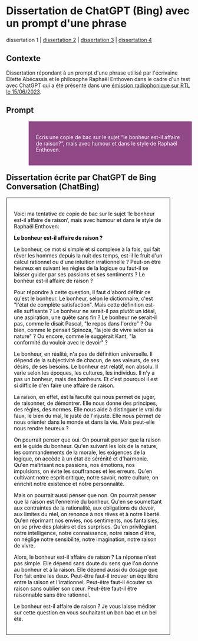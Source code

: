 # Dissertation de ChatGPT (Bing) avec un prompt d'une phrase

dissertation 1 | [dissertation 2](dissertation2.md) | [dissertation 3](dissertation3.md) | [dissertation 4](dissertation4.md) 

## Contexte

Dissertation répondant à un prompt d'une phrase utilisé par l'écrivaine Éliette Abécassis et le philosophe Raphaël Enthoven dans le cadre d'un test avec ChatGPT qui a été présenté dans une [émission radiophonique sur RTL le 15/06/2023](https://www.facebook.com/RTL/videos/243850378344132/?extid=NS-UNK-UNK-UNK-AN_GK0T-GK1C&mibextid=2Rb1fB).

## Prompt

<div style="width:100%; float:left; margin-bottom: 20px;">
<div style="width:80%; float:right; background-color:#904887; color:white; padding:20px; margin: 0;">
<p>Écris une copie de bac sur le sujet “le bonheur est-il affaire de raison?”, mais avec humour et dans le style de Raphaël Enthoven.</p>
</div></div>

## Dissertation écrite par ChatGPT de Bing Conversation (ChatBing)

<div style="width:100%; float:left; margin-bottom: 20px;">
<div style="width:80%; float:left; background-color:#fff; border:1px solid black; color:black; padding:20px; margin: 0;">
<p>Voici ma tentative de copie de bac sur le sujet ‘le bonheur est-il affaire de raison’, mais avec humour et dans le style de Raphaël Enthoven:</p>

<p><b>Le bonheur est-il affaire de raison ?</b></p>

<p>Le bonheur, ce mot si simple et si complexe à la fois, qui fait rêver les hommes depuis la nuit des temps, est-il le fruit d'un calcul rationnel ou d'une intuition irrationnelle ? Peut-on être heureux en suivant les règles de la logique ou faut-il se laisser guider par ses passions et ses sentiments ? Le bonheur est-il affaire de raison ?</p>

<p>Pour répondre à cette question, il faut d'abord définir ce qu'est le bonheur. Le bonheur, selon le dictionnaire, c'est "l'état de complète satisfaction". Mais cette définition est-elle suffisante ? Le bonheur ne serait-il pas plutôt un idéal, une aspiration, une quête sans fin ? Le bonheur ne serait-il pas, comme le disait Pascal, "le repos dans l'ordre" ? Ou bien, comme le pensait Spinoza, "la joie de vivre selon sa nature" ? Ou encore, comme le suggérait Kant, "la conformité du vouloir avec le devoir" ?</p>

<p>Le bonheur, en réalité, n'a pas de définition universelle. Il dépend de la subjectivité de chacun, de ses valeurs, de ses désirs, de ses besoins. Le bonheur est relatif, non absolu. Il varie selon les époques, les cultures, les individus. Il n'y a pas un bonheur, mais des bonheurs. Et c'est pourquoi il est si difficile d'en faire une affaire de raison.</p>

<p>La raison, en effet, est la faculté qui nous permet de juger, de raisonner, de démontrer. Elle nous donne des principes, des règles, des normes. Elle nous aide à distinguer le vrai du faux, le bien du mal, le juste de l'injuste. Elle nous permet de nous orienter dans le monde et dans la vie. Mais peut-elle nous rendre heureux ?</p>

<p>On pourrait penser que oui. On pourrait penser que la raison est le guide du bonheur. Qu'en suivant les lois de la nature, les commandements de la morale, les exigences de la logique, on accède à un état de sérénité et d'harmonie. Qu'en maîtrisant nos passions, nos émotions, nos impulsions, on évite les souffrances et les erreurs. Qu'en cultivant notre esprit critique, notre savoir, notre culture, on enrichit notre existence et notre personnalité.</p>

<p>Mais on pourrait aussi penser que non. On pourrait penser que la raison est l'ennemie du bonheur. Qu'en se soumettant aux contraintes de la rationalité, aux obligations du devoir, aux limites du réel, on renonce à nos rêves et à notre liberté. Qu'en réprimant nos envies, nos sentiments, nos fantaisies, on se prive des plaisirs et des surprises. Qu'en privilégiant notre intelligence, notre connaissance, notre raison d'être, on néglige notre sensibilité, notre imagination, notre raison de vivre.</p>

<p>Alors, le bonheur est-il affaire de raison ? La réponse n'est pas simple. Elle dépend sans doute du sens que l'on donne au bonheur et à la raison. Elle dépend aussi du dosage que l'on fait entre les deux. Peut-être faut-il trouver un équilibre entre la raison et l'irrationnel. Peut-être faut-il écouter sa raison sans oublier son cœur. Peut-être faut-il être raisonnable sans être rationnel.</p>

<p>Le bonheur est-il affaire de raison ? Je vous laisse méditer sur cette question en vous souhaitant un bon bac et un bel été.</p>
</div></div>
